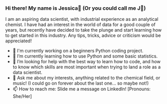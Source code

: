 ### Hi there! My name is Jessica👋 (Or you could call me J🤭) 
I am an aspiring data scientist, with industrial experience as an analytical chemist. 
I have had an interest in the world of data for a good couple of years, but recently have decided to take the plunge and start learning how to get started in this industry.
Any tips, tricks, advice or criticism would be appreciated!
- 🔭 I'm currently working on a beginners Python coding project.
- 🌱 I’m currently learning how to use Python and some basic statistics.
- 🤔 I’m looking for help with the best way to learn how to code, and how to know which skills are most important when trying to land a role as a data scientist.
- 💬 Ask me about my interests, anything related to the chemical field, or music! (I could go on forever about the last one... so maybe not!)
- 📫 How to reach me: Slide me a message on LinkedIn!
[Pronouns: She/Her]
